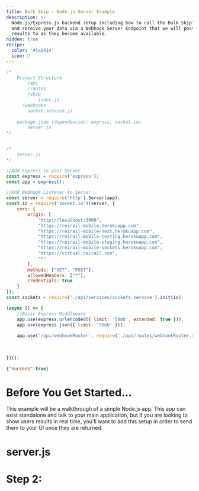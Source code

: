 ```yaml
---
title: Bulk Skip - Node.js Server Example
description: >-
  Node.js/Express.js backend setup including how to call the Bulk SkipTrace API
  and receive your data via a Webhook Server Endpoint that we will post your
  results to as they become available.
hidden: true
recipe:
  color: '#1a1414'
  icon: 🎯
---
```

```javascript Node.js Server
/*
	Project Structure
		/api
    	/routes
      	/skip
        	index.js
      /webhooks
      	socket.service.js
        
  	package.json (dependencies: express, socket.io)
		server.js
*/


/*
	server.js
*/

//Add Express to your Server
const express = require('express');
const app = express();

//Add Webhook Listener to Server
const server = require('http').Server(app);
const io = require('socket.io')(server, {
    cors: {
        origin: [
            "http://localhost:3000",
            "https://reirail-mobile.herokuapp.com",
            "https://reirail-mobile-next.herokuapp.com",
            "https://reirail-mobile-testing.herokuapp.com",
            "https://reirail-mobile-staging.herokuapp.com",
            "https://reirail-mobile-sockets.herokuapp.com",
            "https://virtual.reirail.com",
            "*"
        ],
        methods: ["GET", "POST"],
        allowedHeaders: ["*"],
        credentials: true
    }
});
const sockets = require('./api/services/sockets.service').init(io);

(async () => {
  	//Basic Express Middleware
  	app.use(express.urlencoded({ limit: '50mb', extended: true }));
    app.use(express.json({ limit: '50mb' }));
  
  	app.use('/api/webhookRouter', require('./api/routes/webhookRouter.router'));
  
  
  	
})();
```

```json Response Example
{"success":true}
```

# Before You Get Started...

<!-- javascript@1-12 -->

This example will be a walkthrough of a simple Node.js app. This app can exist standalone and talk to your main application, but if you are looking to show users results in real time, you'll want to add this setup in order to send them to your UI once they are returned.

# server.js





# Step 2:



